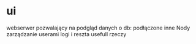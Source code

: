 # ui

webserwer pozwalający na podgląd danych o db:
podłączone inne Nody
zarządzanie userami
logi i reszta usefull rzeczy